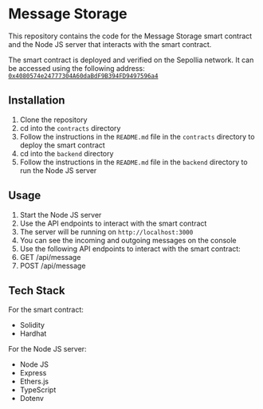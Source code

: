 # Message Storage

This repository contains the code for the Message Storage smart contract and the Node JS server that interacts with the smart contract.

The smart contract is deployed and verified on the Sepollia network. It can be accessed using the following address: [`0x4080574e24777304A60daBdF9B394FD9497596a4`](https://sepolia.etherscan.io/address/0x4080574e24777304a60dabdf9b394fd9497596a4#code)

## Installation

1. Clone the repository
2. cd into the `contracts` directory
3. Follow the instructions in the `README.md` file in the `contracts` directory to deploy the smart contract
4. cd into the `backend` directory
5. Follow the instructions in the `README.md` file in the `backend` directory to run the Node JS server

## Usage

1. Start the Node JS server
2. Use the API endpoints to interact with the smart contract
3. The server will be running on `http://localhost:3000`
4. You can see the incoming and outgoing messages on the console
5. Use the following API endpoints to interact with the smart contract:
6. GET /api/message
7. POST /api/message

## Tech Stack

For the smart contract:
- Solidity
- Hardhat

For the Node JS server:
- Node JS
- Express
- Ethers.js
- TypeScript
- Dotenv